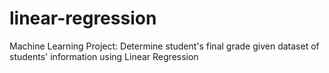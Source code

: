 # linear-regression
Machine Learning Project: Determine student's final grade given dataset of students' information using Linear Regression


